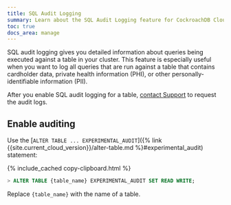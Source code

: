 ```yaml
---
title: SQL Audit Logging
summary: Learn about the SQL Audit Logging feature for CockroachDB Cloud clusters.
toc: true
docs_area: manage
---
```


SQL audit logging gives you detailed information about queries being executed against a table in your cluster. This feature is especially useful when you want to log all queries that are run against a table that contains cardholder data, private health information (PHI), or other personally-identifiable information (PII).

After you enable SQL audit logging for a table, [contact Support](https://support.cockroachlabs.com/hc/) to request the audit logs.

## Enable auditing

Use the [`ALTER TABLE ... EXPERIMENTAL_AUDIT`]({% link {{site.current_cloud_version}}/alter-table.md %}#experimental_audit) statement:

{% include_cached copy-clipboard.html %}
~~~ sql
> ALTER TABLE {table_name} EXPERIMENTAL_AUDIT SET READ WRITE;
~~~

Replace `{table_name}` with the name of a table.
